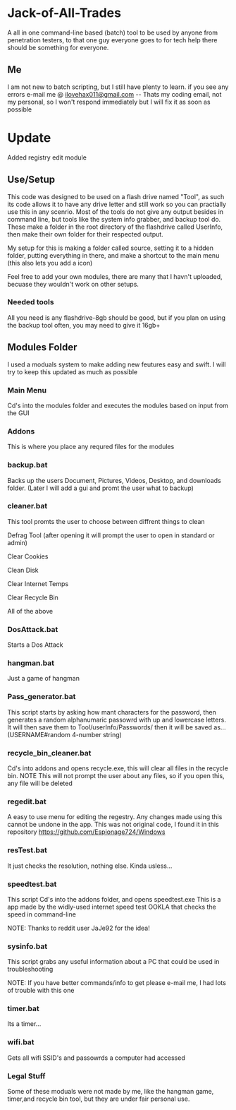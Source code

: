 # Jack-of-All-Trades
A all in one command-line based (batch) tool to be used by anyone from penetration testers, to that one guy everyone goes to for tech help there should be something for everyone.

## Me
I am not new to batch scripting, but I still have plenty to learn. if you see any errors e-mail me @ ilovehax011@gmail.com -- Thats my coding email, not my personal, so I won't respond immediately but I will fix it as soon as possible

# Update 
Added registry edit module

## Use/Setup
This code was designed to be used on a flash drive named "Tool", as such its code allows it to have any drive letter and still work so you can practially use this in any scenrio. Most of the tools do not give any output besides in command line, but tools like the system info grabber, and backup tool do. These make a folder in the root directory of the flashdrive called UserInfo, then make their own folder for their respected output.

My setup for this is making a folder called source, setting it to a hidden folder, putting everything in there, and make a shortcut to the main menu (this also lets you add a icon)

Feel free to add your own modules, there are many that I havn't uploaded, becuase they wouldn't work on other setups. 

### Needed tools
All you need is any flashdrive-8gb should be good, but if you plan on using the backup tool often, you may need to give it 16gb+

## Modules Folder
I used a moduals system to make adding new feutures easy and swift. I will try to keep this updated as much as possible

### Main Menu
Cd's into the modules folder and executes the modules based on input from the GUI

### Addons
This is where you place any requred files for the modules

### backup.bat
Backs up the users Document, Pictures, Videos, Desktop, and downloads folder.
(Later I will add a gui and promt the user what to backup)
### cleaner.bat
This tool promts the user to choose between diffrent things to clean

Defrag Tool (after opening it will prompt the user to open in standard or admin)

Clear Cookies

Clean Disk

Clear Internet Temps

Clear Recycle Bin

All of the above
### DosAttack.bat
Starts a Dos Attack

### hangman.bat
Just a game of hangman

### Pass_generator.bat
This script starts by asking how mant characters for the password, then generates a random alphanumaric passowrd with up and lowercase letters. It will then save them to Tool/userInfo/Passwords/ then it will be saved as... (USERNAME#random 4-number string)

### recycle_bin_cleaner.bat
Cd's into addons and opens recycle.exe, this will clear all files in the recycle bin. NOTE This will not prompt the user about any files, so if you open this, any file will be deleted

### regedit.bat
A easy to use menu for editing the regestry. Any changes made using this cannot be undone in the app.
This was not original code, I found it in this repository
https://github.com/Espionage724/Windows

### resTest.bat 
It just checks the resolution, nothing else. Kinda usless...

### speedtest.bat
This script Cd's into the addons folder, and opens speedtest.exe
This is a app made by the widly-used internet speed test OOKLA that checks the speed in command-line

NOTE: Thanks to reddit user JaJe92 for the idea!

### sysinfo.bat
This script grabs any useful information about a PC that could be used in troubleshooting 

NOTE: If you have better commands/info to get please e-mail me, I had lots of trouble with this one

### timer.bat
Its a timer...

### wifi.bat
Gets all wifi SSID's and passowrds a computer had accessed 

### Legal Stuff
Some of these moduals were not made by me, like the hangman game, timer,and recycle bin tool, but they are under fair personal use. 
